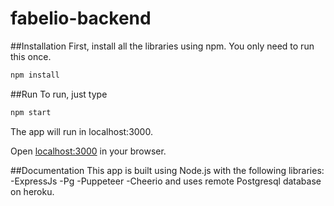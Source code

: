 # fabelio-backend

##Installation
First, install all the libraries using npm. You only need to run this once.
```bash
npm install
```

##Run 
To run, just type
```bash
npm start
```

The app will run in localhost:3000.

Open [localhost:3000](http://localhost:3000) in your browser.

##Documentation
This app is built using Node.js with the following libraries:
-ExpressJs
-Pg
-Puppeteer
-Cheerio
and uses remote Postgresql database on heroku.
